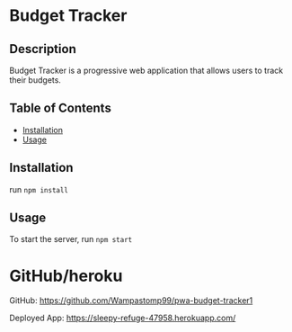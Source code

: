 # Budget Tracker

## Description

Budget Tracker is a progressive web application that allows users to track their budgets.

## Table of Contents

- [Installation](#installation)
- [Usage](#usage)

## Installation

run `npm install`

## Usage

To start the server, run `npm start`

# GitHub/heroku

GitHub: https://github.com/Wampastomp99/pwa-budget-tracker1

Deployed App: https://sleepy-refuge-47958.herokuapp.com/
